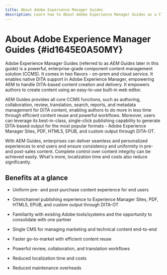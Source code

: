 ```yaml
---
title: About Adobe Experience Manager Guides
description: Learn how to About Adobe Experience Manager Guides as a Cloud Service
---
```


# About Adobe Experience Manager Guides {#id1645E0A50MY}

Adobe Experience Manager Guides \(referred to as *AEM Guides* later in this guide\) is a powerful, enterprise-grade component content management solution \(CCMS\). It comes in two flavors - on-prem and cloud service. It enables native DITA support in Adobe Experience Manager, empowering AEM to handle DITA-based content creation and delivery. It empowers authors to create content using an easy-to-use built-in web editor.

AEM Guides provides all core CCMS functions, such as authoring, collaboration, review, translation, search, reports, and metadata management for DITA content, enabling authors to do more in less time through efficient content reuse and powerful workflows. Moreover, users can leverage its best-in-class, single-click publishing capability to generate DITA-based output for the most popular formats - Adobe Experience Manager Sites, PDF, HTML5, EPUB, and custom output through DITA-OT.

With AEM Guides, enterprises can deliver seamless and personalized experiences to end users and ensure consistency and uniformity in pre- and post-sales content. Complete control over content integrity can be achieved easily. What's more, localization time and costs also reduce significantly.

## Benefits at a glance

-   Uniform pre- and post-purchase content experience for end users

-   Omnichannel publishing experience to Experience Manager Sites, PDF, HTML5, EPUB, and custom output through DITA-OT

-   Familiarity with existing Adobe tools/systems and the opportunity to consolidate with one partner

-   Single CMS for managing marketing and technical content end-to-end

-   Faster go-to-market with efficient content reuse

-   Powerful review, collaboration, and translation workflows

-   Reduced localization time and costs

-   Reduced maintenance overheads
